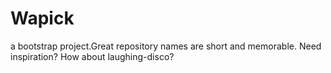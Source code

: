 # Wapick
a bootstrap project.Great repository names are short and memorable. Need inspiration? How about laughing-disco?
